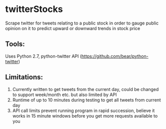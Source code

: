 # twitterStocks
Scrape twitter for tweets relating to a public stock in order to gauge public opinion on it to predict upward or downward trends in stock price

## Tools:
Uses Python 2.7, python-twitter API (https://github.com/bear/python-twitter)


## Limitations:
1) Currently written to get tweets from the current day, could be changed to support week/month etc. but also limited by API
2) Runtime of up to 10 minutes during testing to get all tweets from current day
3) API call limits prevent running program in rapid succession, believe it works in 15 minute windows before you get more requests available to you
